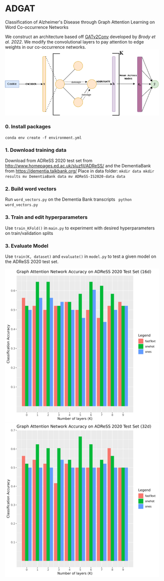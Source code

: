 # ADGAT
Classification of Alzheimer's Disease through Graph Attention Learning on Word Co-occurrence Networks

We construct an architecture based off [GATv2Conv](https://github.com/tech-srl/how_attentive_are_gats) developed by _Brody et al. 2022_. We modify the convolutional layers to pay attention to edge weights in our co-occurrence networks.
![GAT architecture](images/GATarchitecture.png)

### 0. Install packages
`conda env create -f environment.yml`

### 1. Download training data
Download from ADReSS 2020 test set from http://www.homepages.ed.ac.uk/sluzfil/ADReSS/ and the DementiaBank from https://dementia.talkbank.org/
Place in data folder:
`mkdir data
mkdir results
mv DementiaBank data
mv ADReSS-IS2020-data data`

### 2. Build word vectors
Run `word_vectors.py` on the Dementia Bank transcripts
` python word_vectors.py`

### 3. Train and edit hyperparameters
Use `train_KFold()` in `main.py` to experiment with desired hyperparameters on train/validation splits

### 3. Evaluate Model
Use `train(K, dataset)` and `evaluate()` in `model.py` to test a given model on the ADReSS 2020 test set.


![h16_results](/images/h16.png)
![h32_results](images/h32.png)
